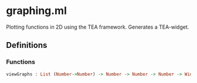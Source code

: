# graphing.ml

Plotting functions in 2D using the TEA framework. Generates a TEA-widget.


## Definitions

### Functions
```haskell
viewGraphs : List (Number->Number) -> Number -> Number -> Number -> Widget
```
